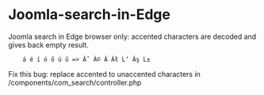# Joomla-search-in-Edge
Joomla search in Edge browser only: accented characters are decoded and gives back empty result.

		á é í ó ő ú ű => Ăˇ Ă© Ă­ Ăł Ĺ‘ Ăş Ĺ±

Fix this bug: replace accented to unaccented characters in /components/com_search/controller.php
